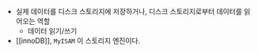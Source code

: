 - 실제 데이터를 디스크 스토리지에 저장하거나, 디스크 스토리지로부터 데이터를 읽어오는 역할
	- 데이터 읽기/쓰기
- [[innoDB]], `MyISAM` 이 스토리지 엔진이다.
